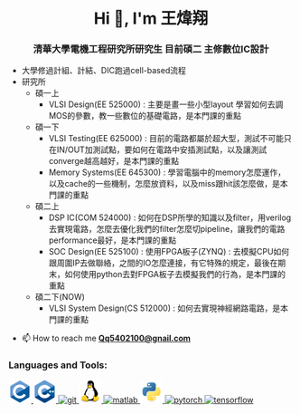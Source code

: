 <h1 align="center">Hi 👋, I'm 王煒翔</h1>
<h3 align="center">清華大學電機工程研究所研究生 目前碩二 主修數位IC設計</h3>

* 大學修過計組、計結、DIC跑過cell-based流程
* 研究所
  * 碩一上
    * VLSI Design(EE 525000) : 主要是畫一些小型layout 學習如何去調MOS的參數，教一些數位的基礎電路，是本門課的重點
  * 碩一下
    * VLSI Testing(EE 625000) : 目前的電路都屬於超大型，測試不可能只在IN/OUT加測試點，要如何在電路中安插測試點，以及讓測試converge越高越好，是本門課的重點
    * Memory Systems(EE 645300) : 學習電腦中的memory怎麼運作，以及cache的一些機制，怎麼放資料，以及miss跟hit該怎麼做，是本門課的重點
  * 碩二上
    * DSP IC(COM 524000) : 如何在DSP所學的知識以及filter，用verilog去實現電路，怎麼去優化我們的filter怎麼切pipeline，讓我們的電路performance最好，是本門課的重點
    * SOC Design(EE 525100) : 使用FPGA板子(ZYNQ) : 去模擬CPU如何跟周圍IP去做聯絡，之間的IO怎麼連接，有它特殊的規定，最後在期末，如何使用python去對FPGA板子去模擬我們的行為，是本門課的重點
  * 碩二下(NOW)
    * VLSI System Design(CS 512000) : 如何去實現神經網路電路，是本門課的重點 

- 📫 How to reach me **Qq5402100@gnail.com**

<p align="left">
</p>

<h3 align="left">Languages and Tools:</h3>
<p align="left"> <a href="https://www.cprogramming.com/" target="_blank" rel="noreferrer"> <img src="https://raw.githubusercontent.com/devicons/devicon/master/icons/c/c-original.svg" alt="c" width="40" height="40"/> </a> <a href="https://www.w3schools.com/cpp/" target="_blank" rel="noreferrer"> <img src="https://raw.githubusercontent.com/devicons/devicon/master/icons/cplusplus/cplusplus-original.svg" alt="cplusplus" width="40" height="40"/> </a> <a href="https://git-scm.com/" target="_blank" rel="noreferrer"> <img src="https://www.vectorlogo.zone/logos/git-scm/git-scm-icon.svg" alt="git" width="40" height="40"/> </a> <a href="https://www.linux.org/" target="_blank" rel="noreferrer"> <img src="https://raw.githubusercontent.com/devicons/devicon/master/icons/linux/linux-original.svg" alt="linux" width="40" height="40"/> </a> <a href="https://www.mathworks.com/" target="_blank" rel="noreferrer"> <img src="https://upload.wikimedia.org/wikipedia/commons/2/21/Matlab_Logo.png" alt="matlab" width="40" height="40"/> </a> <a href="https://www.python.org" target="_blank" rel="noreferrer"> <img src="https://raw.githubusercontent.com/devicons/devicon/master/icons/python/python-original.svg" alt="python" width="40" height="40"/> </a> <a href="https://pytorch.org/" target="_blank" rel="noreferrer"> <img src="https://www.vectorlogo.zone/logos/pytorch/pytorch-icon.svg" alt="pytorch" width="40" height="40"/> </a> <a href="https://www.tensorflow.org" target="_blank" rel="noreferrer"> <img src="https://www.vectorlogo.zone/logos/tensorflow/tensorflow-icon.svg" alt="tensorflow" width="40" height="40"/> </a> </p>
